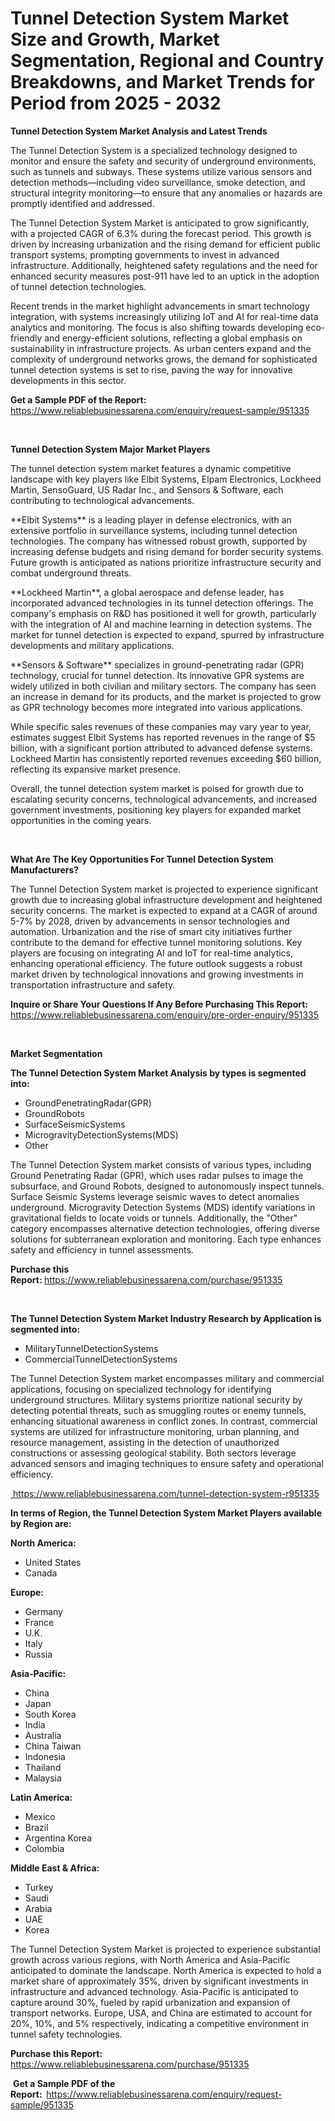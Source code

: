 <p><h1>Tunnel Detection System Market Size and Growth, Market Segmentation, Regional and Country Breakdowns, and Market Trends for Period from 2025 -  2032</h1></p><p><strong>Tunnel Detection System Market Analysis and Latest Trends</strong></p>
<p><p>The Tunnel Detection System is a specialized technology designed to monitor and ensure the safety and security of underground environments, such as tunnels and subways. These systems utilize various sensors and detection methods—including video surveillance, smoke detection, and structural integrity monitoring—to ensure that any anomalies or hazards are promptly identified and addressed.</p><p>The Tunnel Detection System Market is anticipated to grow significantly, with a projected CAGR of 6.3% during the forecast period. This growth is driven by increasing urbanization and the rising demand for efficient public transport systems, prompting governments to invest in advanced infrastructure. Additionally, heightened safety regulations and the need for enhanced security measures post-911 have led to an uptick in the adoption of tunnel detection technologies.</p><p>Recent trends in the market highlight advancements in smart technology integration, with systems increasingly utilizing IoT and AI for real-time data analytics and monitoring. The focus is also shifting towards developing eco-friendly and energy-efficient solutions, reflecting a global emphasis on sustainability in infrastructure projects. As urban centers expand and the complexity of underground networks grows, the demand for sophisticated tunnel detection systems is set to rise, paving the way for innovative developments in this sector.</p></p>
<p><strong>Get a Sample PDF of the Report:&nbsp;</strong> <a href="https://www.reliablebusinessarena.com/enquiry/request-sample/951335?utm_campaign=2529&utm_medium=2&utm_source=Github&utm_content=ia&utm_term=18042025&utm_id=tunnel-detection-system">https://www.reliablebusinessarena.com/enquiry/request-sample/951335</a></p>
<p>&nbsp;</p>
<p><strong>Tunnel Detection System Major Market Players</strong></p>
<p><p>The tunnel detection system market features a dynamic competitive landscape with key players like Elbit Systems, Elpam Electronics, Lockheed Martin, SensoGuard, US Radar Inc., and Sensors & Software, each contributing to technological advancements.</p><p>**Elbit Systems** is a leading player in defense electronics, with an extensive portfolio in surveillance systems, including tunnel detection technologies. The company has witnessed robust growth, supported by increasing defense budgets and rising demand for border security systems. Future growth is anticipated as nations prioritize infrastructure security and combat underground threats.</p><p>**Lockheed Martin**, a global aerospace and defense leader, has incorporated advanced technologies in its tunnel detection offerings. The company's emphasis on R&D has positioned it well for growth, particularly with the integration of AI and machine learning in detection systems. The market for tunnel detection is expected to expand, spurred by infrastructure developments and military applications.</p><p>**Sensors & Software** specializes in ground-penetrating radar (GPR) technology, crucial for tunnel detection. Its innovative GPR systems are widely utilized in both civilian and military sectors. The company has seen an increase in demand for its products, and the market is projected to grow as GPR technology becomes more integrated into various applications.</p><p>While specific sales revenues of these companies may vary year to year, estimates suggest Elbit Systems has reported revenues in the range of $5 billion, with a significant portion attributed to advanced defense systems. Lockheed Martin has consistently reported revenues exceeding $60 billion, reflecting its expansive market presence.</p><p>Overall, the tunnel detection system market is poised for growth due to escalating security concerns, technological advancements, and increased government investments, positioning key players for expanded market opportunities in the coming years.</p></p>
<p>&nbsp;</p>
<p><strong>What Are The Key Opportunities For Tunnel Detection System Manufacturers?</strong></p>
<p><p>The Tunnel Detection System market is projected to experience significant growth due to increasing global infrastructure development and heightened security concerns. The market is expected to expand at a CAGR of around 5-7% by 2028, driven by advancements in sensor technologies and automation. Urbanization and the rise of smart city initiatives further contribute to the demand for effective tunnel monitoring solutions. Key players are focusing on integrating AI and IoT for real-time analytics, enhancing operational efficiency. The future outlook suggests a robust market driven by technological innovations and growing investments in transportation infrastructure and safety.</p></p>
<p><strong>Inquire or Share Your Questions If Any Before Purchasing This Report:</strong> <a href="https://www.reliablebusinessarena.com/enquiry/pre-order-enquiry/951335?utm_campaign=2529&utm_medium=2&utm_source=Github&utm_content=ia&utm_term=18042025&utm_id=tunnel-detection-system">https://www.reliablebusinessarena.com/enquiry/pre-order-enquiry/951335</a></p>
<p>&nbsp;</p>
<p><strong>Market Segmentation</strong></p>
<p><strong>The Tunnel Detection System Market Analysis by types is segmented into:</strong></p>
<p><ul><li>GroundPenetratingRadar(GPR)</li><li>GroundRobots</li><li>SurfaceSeismicSystems</li><li>MicrogravityDetectionSystems(MDS)</li><li>Other</li></ul></p>
<p><p>The Tunnel Detection System market consists of various types, including Ground Penetrating Radar (GPR), which uses radar pulses to image the subsurface, and Ground Robots, designed to autonomously inspect tunnels. Surface Seismic Systems leverage seismic waves to detect anomalies underground. Microgravity Detection Systems (MDS) identify variations in gravitational fields to locate voids or tunnels. Additionally, the "Other" category encompasses alternative detection technologies, offering diverse solutions for subterranean exploration and monitoring. Each type enhances safety and efficiency in tunnel assessments.</p></p>
<p><strong>Purchase this Report:&nbsp;</strong><a href="https://www.reliablebusinessarena.com/purchase/951335?utm_campaign=2529&utm_medium=2&utm_source=Github&utm_content=ia&utm_term=18042025&utm_id=tunnel-detection-system">https://www.reliablebusinessarena.com/purchase/951335</a></p>
<p>&nbsp;</p>
<p><strong>The Tunnel Detection System Market Industry Research by Application is segmented into:</strong></p>
<p><ul><li>MilitaryTunnelDetectionSystems</li><li>CommercialTunnelDetectionSystems</li></ul></p>
<p><p>The Tunnel Detection System market encompasses military and commercial applications, focusing on specialized technology for identifying underground structures. Military systems prioritize national security by detecting potential threats, such as smuggling routes or enemy tunnels, enhancing situational awareness in conflict zones. In contrast, commercial systems are utilized for infrastructure monitoring, urban planning, and resource management, assisting in the detection of unauthorized constructions or assessing geological stability. Both sectors leverage advanced sensors and imaging techniques to ensure safety and operational efficiency.</p></p>
<p><a href="https://www.reliablebusinessarena.com/tunnel-detection-system-r951335?utm_campaign=2529&utm_medium=2&utm_source=Github&utm_content=ia&utm_term=18042025&utm_id=tunnel-detection-system">&nbsp;https://www.reliablebusinessarena.com/tunnel-detection-system-r951335</a></p>
<p><strong>In terms of Region, the Tunnel Detection System Market Players available by Region are:</strong></p>
<p>
    <p> <strong> North America: </strong>
        <ul>
            <li>United States</li>
            <li>Canada</li>
        </ul>
        </p> 
    <p> <strong> Europe: </strong>
        <ul>
            <li>Germany</li>
            <li>France</li>
            <li>U.K.</li>
            <li>Italy</li>
            <li>Russia</li>
        </ul>
        </p> 
    <p> <strong> Asia-Pacific: </strong>
        <ul>
            <li>China</li>
            <li>Japan</li>
            <li>South Korea</li>
            <li>India</li>
            <li>Australia</li>
            <li>China Taiwan</li>
            <li>Indonesia</li>
            <li>Thailand</li>
            <li>Malaysia</li>
        </ul>
        </p> 
    <p> <strong> Latin America: </strong>
        <ul>
            <li>Mexico</li>
            <li>Brazil</li>
            <li>Argentina Korea</li>
            <li>Colombia</li>
        </ul>
        </p> 
    <p> <strong> Middle East & Africa: </strong>
        <ul>
            <li>Turkey</li>
            <li>Saudi</li>
            <li>Arabia</li>
            <li>UAE</li>
            <li>Korea</li>
        </ul>
    </p>
    </p>
<p><p>The Tunnel Detection System Market is projected to experience substantial growth across various regions, with North America and Asia-Pacific anticipated to dominate the landscape. North America is expected to hold a market share of approximately 35%, driven by significant investments in infrastructure and advanced technology. Asia-Pacific is anticipated to capture around 30%, fueled by rapid urbanization and expansion of transport networks. Europe, USA, and China are estimated to account for 20%, 10%, and 5% respectively, indicating a competitive environment in tunnel safety technologies.</p></p>
<p><strong>Purchase this Report: </strong><a href="https://www.reliablebusinessarena.com/purchase/951335?utm_campaign=2529&utm_medium=2&utm_source=Github&utm_content=ia&utm_term=18042025&utm_id=tunnel-detection-system">https://www.reliablebusinessarena.com/purchase/951335</a></p>
<p>&nbsp;<strong>Get a Sample PDF of the Report:&nbsp;&nbsp;</strong><a href="https://www.reliablebusinessarena.com/enquiry/request-sample/951335?utm_campaign=2529&utm_medium=2&utm_source=Github&utm_content=ia&utm_term=18042025&utm_id=tunnel-detection-system">https://www.reliablebusinessarena.com/enquiry/request-sample/951335</a></p>
<p><strong></strong></p>
<p><p></p><p></p><p></p></p>